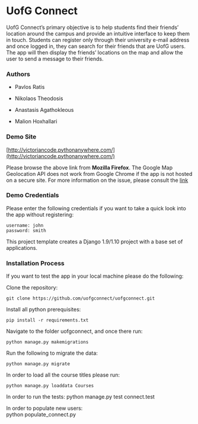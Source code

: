 # UofG Connect


UofG Connect’s primary objective is to help students find their friends’ location
  around the campus and provide an intuitive interface to keep them in touch.
  Students can register only through their university e-mail address and once logged in,
  they can search for their friends that are UofG users.
  The app will then display the friends’ locations on the map
  and allow the user to send a message to their friends.

### Authors

* Pavlos Ratis

* Nikolaos Theodosis

* Anastasis Agathokleous

* Malion Hoxhallari

### Demo Site
[http://victoriancode.pythonanywhere.com/](http://victoriancode.pythonanywhere.com/)

Please browse the above link from **Mozilla Firefox**. The Google Map Geolocation API does not work from Google Chrome if the app is not hosted on a secure site.
For more information on the issue, please consult the [link](https://sites.google.com/a/chromium.org/dev/Home/chromium-security/deprecating-powerful-features-on-insecure-origins)

### Demo Credentials

Please enter the following credentials if you want to take a quick look into the app without registering:

    username: john
    password: smith

This project template creates a Django 1.9/1.10 project with a base set of applications.


### Installation Process

If you want to test the app in your local machine please do the following:

Clone the repository:

    git clone https://github.com/uofgconnect/uofgconnect.git

Install all python prerequisites:

    pip install -r requirements.txt

Navigate to the folder uofgconnect, and once there run:

    python manage.py makemigrations

Run the following to migrate the data:

    python manage.py migrate

In order to load all the course titles please run:

    python manage.py loaddata Courses

In order to run the tests:
    python manage.py test connect.test

In order to populate new users:  
    python populate_connect.py

